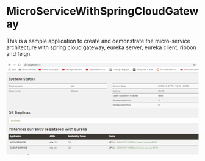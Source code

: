 # MicroServiceWithSpringCloudGateway
This is a sample application to create and demonstrate the micro-service architecture with spring cloud gateway, eureka server, 
eureka client, ribbon and feign.

![Alt text](/eureka-server.jpg?raw=true "Eureka Server")
